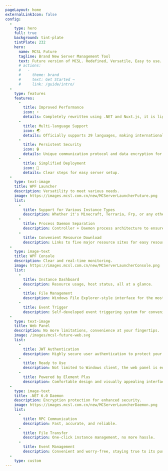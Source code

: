```yaml
---
pageLayout: home
externalLinkIcon: false
config:
  -
    type: hero
    full: true
    background: tint-plate
    tintPlate: 232
    hero:
      name: MCSL Future
      tagline: Brand New Server Management Tool
      text: Future version of MCSL. Redefined, Versatile, Easy to use.
      # actions:
      #   -
      #     theme: brand
      #     text: Get Started →
      #     link: /guide/intro/
  -
    type: features
    features:
      -
        title: Improved Performance
        icon: ⚡
        details: Completely rewritten using .NET and Nuxt.js, it is lightweight and runs fast.
      -
        title: Multi-language Support
        icon: 🌏
        details: Officially supports 29 languages, making internationalization effortless.
      -
        title: Persistent Security
        icon: 🔒
        details: Unique communication protocol and data encryption for enhanced security.
      -
        title: Simplified Deployment
        icon: 📝
        details: Clear steps for easy server setup.
  -
    type: text-image
    title: WPF Launcher
    description: Versatility to meet various needs.
    image: https://images.mcsl.com.cn/new/MCServerLauncherFuture.png
    list:
      -
        title: Support for Various Instance Types
        description: Whether it's Minecraft, Terraria, Frp, or any other type, it's all covered.
      -
        title: Process Daemon Separation
        description: Controller + Daemon process architecture to ensure instance safety.
      -
        title: Convenient Resource Download
        description: Links to five major resource sites for easy resource downloading (currently only supports Minecraft).
  -
    type: image-text
    title: WPF Console
    description: Clear and real-time monitoring.
    image: https://images.mcsl.com.cn/new/MCServerLauncherConsole.png
    list:
      -
        title: Instance Dashboard
        description: Resource usage, host status, all at a glance.
      -
        title: File Management
        description: Windows File Explorer-style interface for the most intuitive experience.
      -
        title: Event Trigger
        description: Self-developed event triggering system for convenience.
  -
    type: text-image
    title: Web Panel
    description: No more limitations, convenience at your fingertips.
    image: /images/mcsl-future-web.svg
    list:
      -
        title: JWT Authentication
        description: Highly secure user authentication to protect your data.
      -
        title: Ready to Use
        description: Not limited to Windows client, the web panel is equally stunning.
      -
        title: Powered by Element Plus
        description: Comfortable design and visually appealing interface.
  -
    type: image-text
    title: .NET 6.0 Daemon
    description: Encryption protection for enhanced security.
    image: https://images.mcsl.com.cn/new/MCServerLauncherDaemon.png
    list:
      -
        title: RPC Communication
        description: Fast, accurate, and reliable.
      -
        title: File Transfer
        description: One-click instance management, no more hassle.
      -
        title: Event Management
        description: Convenient and worry-free, staying true to its purpose.
  -
    type: custom
---
```

<CardGrid>
  <RepoCard repo="MCSLTeam/MCServerLauncher-Future" />
  <RepoCard repo="MCSLTeam/MCServerLauncher-Future-Web" />
</CardGrid>